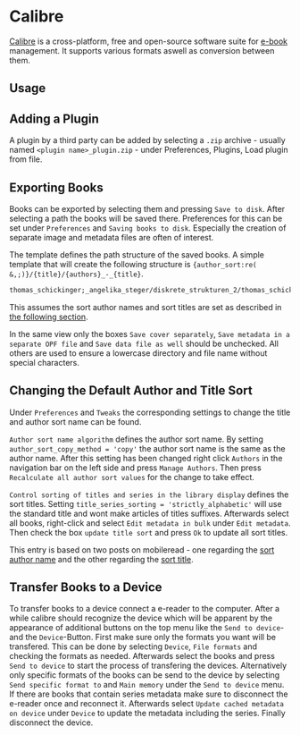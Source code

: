 # Calibre

[Calibre](https://calibre-ebook.com/) is a cross-platform, free and open-source
software suite for [e-book](/wiki/e-books.md) management.
It supports various formats aswell as conversion between them.

## Usage

## Adding a Plugin

A plugin by a third party can be added by selecting a `.zip` archive - usually
named `<plugin name>_plugin.zip` - under Preferences, Plugins, Load plugin from
file.

## Exporting Books

Books can be exported by selecting them and pressing `Save to disk`.
After selecting a path the books will be saved there.
Preferences for this can be set under `Preferences` and `Saving books to disk`.
Especially the creation of separate image and metadata files are often of
interest.

The template defines the path structure of the saved books.
A simple template that will create the following structure is
`{author_sort:re( &,;)}/{title}/{authors}_-_{title}`.

```txt
thomas_schickinger;_angelika_steger/diskrete_strukturen_2/thomas_schickinger_&_angelika_steger_-_diskrete_strukturen_2.pdf
```

This assumes the sort author names and sort titles are set as described in
[the following section](#changing-the-default-author-and-title-sort).

In the same view only the boxes `Save cover separately`, `Save metadata in a separate OPF file` and
`Save data file as well` should be unchecked.
All others are used to ensure a lowercase directory and file name without special characters.

## Changing the Default Author and Title Sort

Under `Preferences` and `Tweaks` the corresponding settings to change the title
and author sort name can be found.

`Author sort name algorithm` defines the author sort name.
By setting `author_sort_copy_method = 'copy'` the author sort name is the same
as the author name.
After this setting has been changed right click `Authors` in the navigation bar
on the left side and press `Manage Authors`.
Then press `Recalculate all author sort values` for the change to take effect.

`Control sorting of titles and series in the library display` defines the sort
titles.
Setting `title_series_sorting = 'strictly_alphabetic'` will use the standard
title and wont make articles of titles suffixes.
Afterwards select all books, right-click and select `Edit metadata in bulk`
under `Edit metadata`.
Then check the box `update title sort` and press `Ok` to update all sort titles.

This entry is based on two posts on mobileread - one regarding the
[sort author name](https://www.mobileread.com/forums/showthread.php?t=314663)
and the other regarding the
[sort title](https://www.mobileread.com/forums/showthread.php?t=249870).

## Transfer Books to a Device

To transfer books to a device connect a e-reader to the computer.
After a while calibre should recognize the device which will be apparent by the appearance of
additional buttons on the top menu like the `Send to device`- and the `Device`-Button.
First make sure only the formats you want will be transfered.
This can be done by selecting `Device`, `File formats` and checking the formats as needed.
Afterwards select the books and press `Send to device` to start the process of transfering the
devices.
Alternatively only specific formats of the books can be send to the device by selecting
`Send specific format to` and `Main memory` under the `Send to device` menu.
If there are books that contain series metadata make sure to disconnect the e-reader once and
reconnect it.
Afterwards select `Update cached metadata on device` under `Device` to update the metadata
including the series.
Finally disconnect the device.
